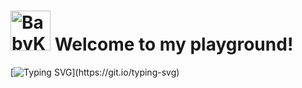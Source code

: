 # <a href="https://github.com/AndrewDev1720"><img src="https://cdn3.emoji.gg/emojis/9853-ace-of-spades.png" width="64px" height="64px" alt="BabyKoala"></a> Welcome to my playground!

[![Typing SVG](https://readme-typing-svg.herokuapp.com?font=Fira+Code&duration=4000&pause=1000&color=0B2734&width=500&height=120&lines=Hello+World%2C+I'm+Andrew;Curiosity+is+my+drug;Great+to+see+you+here!)](https://git.io/typing-svg)
